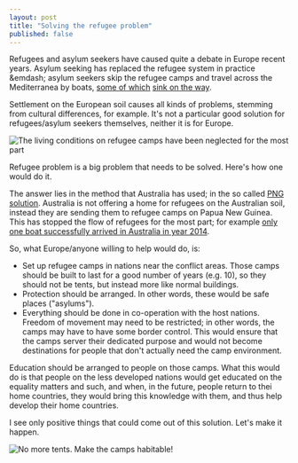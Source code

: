 ```yaml
---
layout: post
title: "Solving the refugee problem"
published: false
---
```


Refugees and asylum seekers have caused quite a debate in Europe recent years. Asylum seeking has replaced the refugee system in practice &emdash; asylum seekers skip the refugee camps and travel across the Mediterranea by boats, [some of which](http://www.bbc.com/news/world-europe-31414009) [sink on the way](http://www.unhcr.org/4f2803949.html).

Settlement on the European soil causes all kinds of problems, stemming from cultural differences, for example. It's not a particular good solution for refugees/asylum seekers themselves, neither it is for Europe.

![The living conditions on refugee camps have been neglected for the most part](http://upload.wikimedia.org/wikipedia/commons/9/94/The_Sahrawi_refugees_%E2%80%93_a_forgotten_crisis_in_the_Algerian_desert_%287%29.jpg)

Refugee problem is a big problem that needs to be solved. Here's how one would do it.

The answer lies in the method that Australia has used; in the so called [PNG solution](http://en.wikipedia.org/wiki/PNG_solution). Australia is not offering a home for refugees on the Australian soil, instead they are sending them to refugee camps on Papua New Guinea. This has stopped the flow of refugees for the most part; for example [only one boat successfully arrived in Australia in year 2014](http://www.smh.com.au/federal-politics/political-news/scott-morrison-cuts-off-access-to-australia-for-refugees-in-indonesia-20141118-11p7ww.html).

So, what Europe/anyone willing to help would do, is:

- Set up refugee camps in nations near the conflict areas. Those camps should be built to last for a good number of years (e.g. 10), so they should not be tents, but instead more like normal buildings.
- Protection should be arranged. In other words, these would be safe places ("asylums").
- Everything should be done in co-operation with the host nations. Freedom of movement may need to be restricted; in other words, the camps may have to have some border control. This would ensure that the camps server their dedicated purpose and would not become destinations for people that don't actually need the camp environment.

Education should be arranged to people on those camps. What this would do is that people on the less developed nations would get educated on the equality matters and such, and when, in the future, people return to thei home countries, they would bring this knowledge with them, and thus help develop their home countries.

I see only positive things that could come out of this solution. Let's make it happen.

![No more tents. Make the camps habitable!](http://upload.wikimedia.org/wikipedia/commons/c/c1/Darfur_refugee_camp_in_Chad.jpg)
